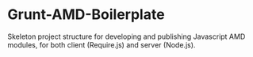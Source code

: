 Grunt-AMD-Boilerplate
=====================

Skeleton project structure for developing and publishing Javascript AMD modules, for both client (Require.js) and server (Node.js).
